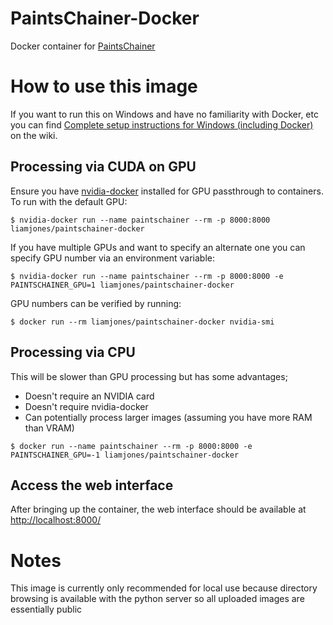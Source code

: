 # PaintsChainer-Docker

Docker container for [PaintsChainer](https://github.com/pfnet/PaintsChainer)

# How to use this image

If you want to run this on Windows and have no familiarity with Docker, etc you can find [Complete setup instructions for Windows (including Docker)](https://github.com/liamjones/PaintsChainer-Docker/wiki/Complete-setup-instructions-for-Windows-(including-Docker)) on the wiki.

## Processing via CUDA on GPU

Ensure you have [nvidia-docker](https://github.com/NVIDIA/nvidia-docker) installed for GPU passthrough to containers. To run with the default GPU:

```console
$ nvidia-docker run --name paintschainer --rm -p 8000:8000 liamjones/paintschainer-docker
```

If you have multiple GPUs and want to specify an alternate one you can specify GPU number via an environment variable:

```console
$ nvidia-docker run --name paintschainer --rm -p 8000:8000 -e PAINTSCHAINER_GPU=1 liamjones/paintschainer-docker
```

GPU numbers can be verified by running:

```console
$ docker run --rm liamjones/paintschainer-docker nvidia-smi
```

## Processing via CPU

This will be slower than GPU processing but has some advantages;

* Doesn't require an NVIDIA card
* Doesn't require nvidia-docker
* Can potentially process larger images (assuming you have more RAM than VRAM)

```console
$ docker run --name paintschainer --rm -p 8000:8000 -e PAINTSCHAINER_GPU=-1 liamjones/paintschainer-docker
```

## Access the web interface

After bringing up the container, the web interface should be available at [http://localhost:8000/](http://localhost:8000/)

# Notes

This image is currently only recommended for local use because directory browsing is available with the python server so all uploaded images are essentially public
